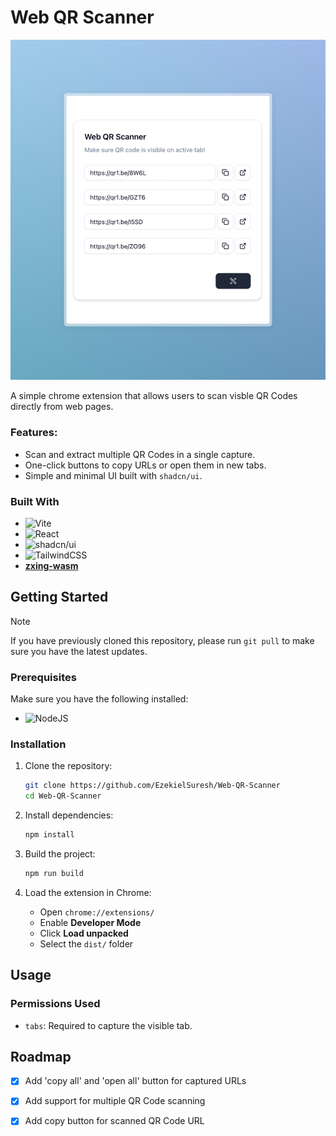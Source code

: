 # Web QR Scanner

![Extension Preview](public/extension_snapshot.jpeg)

A simple chrome extension that allows users to scan visble QR Codes directly from web pages.

### Features:
* Scan and extract multiple QR Codes in a single capture.
* One-click buttons to copy URLs or open them in new tabs.
* Simple and minimal UI built with `shadcn/ui`.

### Built With
* ![Vite](https://img.shields.io/badge/vite-%23646CFF.svg?style=for-the-badge&logo=vite&logoColor=white) 
* ![React](https://img.shields.io/badge/react-%2320232a.svg?style=for-the-badge&logo=react&logoColor=%2361DAFB)
* ![shadcn/ui](https://img.shields.io/badge/shadcn%2Fui-000000?style=for-the-badge&logo=shadcnui&logoColor=white)
* ![TailwindCSS](https://img.shields.io/badge/tailwindcss-%2338B2AC.svg?style=for-the-badge&logo=tailwind-css&logoColor=white)
* [**zxing-wasm**](https://github.com/Sec-ant/zxing-wasm)

## Getting Started

> [!NOTE]
> If you have previously cloned this repository, please run `git pull` to make sure you have the latest updates.

### Prerequisites

Make sure you have the following installed:

* ![NodeJS](https://img.shields.io/badge/node.js-6DA55F?style=for-the-badge&logo=node.js&logoColor=white)

### Installation

1. Clone the repository:
   ```sh
   git clone https://github.com/EzekielSuresh/Web-QR-Scanner
   cd Web-QR-Scanner
   ```

2. Install dependencies:
   ```sh
   npm install
   ```

3. Build the project:
   ```sh
   npm run build
   ```

4. Load the extension in Chrome:
   - Open `chrome://extensions/`
   - Enable **Developer Mode** 
   - Click **Load unpacked**
   - Select the `dist/` folder 

## Usage

### Permissions Used

- `tabs`: Required to capture the visible tab.

## Roadmap

- [X] Add 'copy all' and 'open all' button for captured URLs
- [X] Add support for multiple QR Code scanning
- [X] Add copy button for scanned QR Code URL




